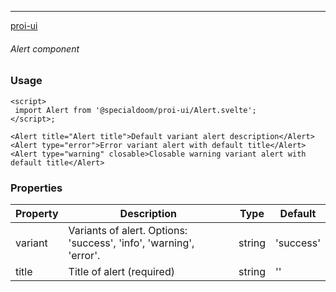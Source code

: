 ---

[proi-ui](https://github.com/specialdoom/proi-ui)

###### Alert component

### Usage

```sveltehtml
<script>
 import Alert from '@specialdoom/proi-ui/Alert.svelte';
</script>;

<Alert title="Alert title">Default variant alert description</Alert>
<Alert type="error">Error variant alert with default title</Alert>
<Alert type="warning" closable>Closable warning variant alert with default title</Alert>
```

### Properties

| Property | Description                                                        | Type   | Default   |
| -------- | ------------------------------------------------------------------ | ------ | --------- |
| variant  | Variants of alert. Options: 'success', 'info', 'warning', 'error'. | string | 'success' |
| title    | Title of alert (required)                                          | string | ''        |
